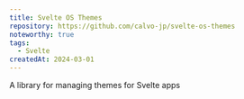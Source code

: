```yaml
---
title: Svelte OS Themes
repository: https://github.com/calvo-jp/svelte-os-themes
noteworthy: true
tags:
  - Svelte
createdAt: 2024-03-01
---
```


A library for managing themes for Svelte apps